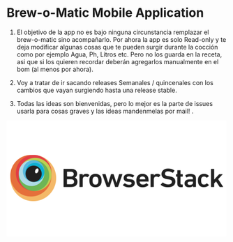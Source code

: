 # Brew-o-Matic Mobile Application

1. El objetivo de la app no es bajo ninguna circunstancia remplazar el
brew-o-matic sino acompañarlo. Por ahora la app es solo Read-only y te
deja modificar algunas cosas que te pueden surgir durante la cocción
como por ejemplo Agua, Ph, Litros etc. Pero no los guarda en la
receta, asi que si los quieren recordar deberán agregarlos manualmente
en el bom (al menos por ahora).

4. Voy a tratar de ir sacando releases Semanales / quincenales con los
cambios que vayan surgiendo hasta una release stable.

5. Todas las ideas son bienvenidas, pero lo mejor es la parte de
issues usarla para cosas graves y las ideas mandenmelas por mail! .

<a href="https://www.browserstack.com"> ![alt text](https://raw.githubusercontent.com/cesardmoro/brewapp/master/browserstack-logo-600x315.png)
</a>
